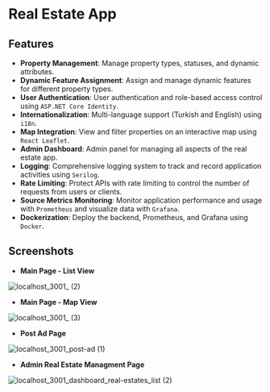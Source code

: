 # Real Estate App

## Features

- **Property Management**: Manage property types, statuses, and dynamic attributes.
- **Dynamic Feature Assignment**: Assign and manage dynamic features for different property types.
- **User Authentication**: User authentication and role-based access control using `ASP.NET Core Identity`.
- **Internationalization**: Multi-language support (Turkish and English) using `i18n`.
- **Map Integration**: View and filter properties on an interactive map using `React Leaflet`.
- **Admin Dashboard**: Admin panel for managing all aspects of the real estate app.
- **Logging**: Comprehensive logging system to track and record application activities using `Serilog`.
- **Rate Limiting**: Protect APIs with rate limiting to control the number of requests from users or clients.
- **Source Metrics Monitoring**: Monitor application performance and usage with `Prometheus` and visualize data with `Grafana`.
- **Dockerization**: Deploy the backend, Prometheus, and Grafana using `Docker`.

## Screenshots
- **Main Page - List View**

![localhost_3001_ (2)](https://github.com/user-attachments/assets/a4dc028e-afac-423a-b992-a7dabd9c6ede)
- **Main Page - Map View**

![localhost_3001_ (3)](https://github.com/user-attachments/assets/52a829d9-23f8-4892-a7cb-620c37c1196b)
- **Post Ad Page**

![localhost_3001_post-ad (1)](https://github.com/user-attachments/assets/3276ff27-0123-44b1-91e1-25c0f2c9dafd)
- **Admin Real Estate Managment Page**

![localhost_3001_dashboard_real-estates_list (2)](https://github.com/user-attachments/assets/1569569b-635d-47f7-a118-ce406ce1b6c4)
